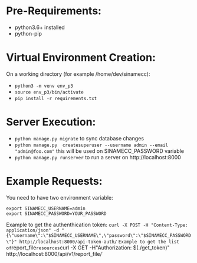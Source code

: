 Pre-Requirements:
=================
- python3.6+ installed
- python-pip

Virtual Environment Creation:
=============================
On a working directory (for example /home/dev/sinamecc):
- `python3 -m venv env_p3`
- `source env_p3/bin/activate`
- `pip install -r requirements.txt`

Server Execution:
=================
- `python manage.py migrate` to sync database changes
- `python manage.py  createsuperuser --username admin --email "admin@foo.com"` this will be used on SINAMECC_PASSWORD variable 
- `python manage.py runserver` to run a server on http://localhost:8000

Example Requests:
=================
You need to have two environment variable:
```
export SINAMECC_USERNAME=admin
export SINAMECC_PASSWORD=YOUR_PASSWORD
```

Example to get the authenthication token:
`curl -X POST -H "Content-Type: application/json" -d "{\"username\":\"$SINAMECC_USERNAME\",\"password\":\"$SINAMECC_PASSWORD\"}" http://localhost:8000/api-token-auth/`
`
Example to get the list of `report_file` resources
`curl -X GET -H"Authorization: $(./get_token)" http://localhost:8000/api/v1/report_file/`

